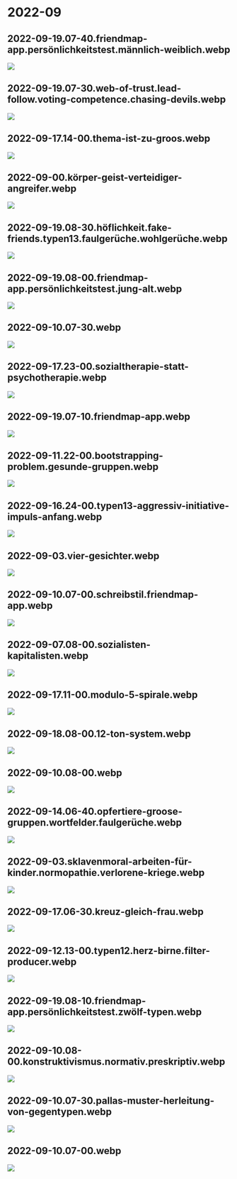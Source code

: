 # 2022-09

## 2022-09-19.07-40.friendmap-app.persönlichkeitstest.männlich-weiblich.webp

![](2022-09-19.07-40.friendmap-app.persönlichkeitstest.männlich-weiblich.webp)

## 2022-09-19.07-30.web-of-trust.lead-follow.voting-competence.chasing-devils.webp

![](2022-09-19.07-30.web-of-trust.lead-follow.voting-competence.chasing-devils.webp)

## 2022-09-17.14-00.thema-ist-zu-groos.webp

![](2022-09-17.14-00.thema-ist-zu-groos.webp)

## 2022-09-00.körper-geist-verteidiger-angreifer.webp

![](2022-09-00.körper-geist-verteidiger-angreifer.webp)

## 2022-09-19.08-30.höflichkeit.fake-friends.typen13.faulgerüche.wohlgerüche.webp

![](2022-09-19.08-30.höflichkeit.fake-friends.typen13.faulgerüche.wohlgerüche.webp)

## 2022-09-19.08-00.friendmap-app.persönlichkeitstest.jung-alt.webp

![](2022-09-19.08-00.friendmap-app.persönlichkeitstest.jung-alt.webp)

## 2022-09-10.07-30.webp

![](2022-09-10.07-30.webp)

## 2022-09-17.23-00.sozialtherapie-statt-psychotherapie.webp

![](2022-09-17.23-00.sozialtherapie-statt-psychotherapie.webp)

## 2022-09-19.07-10.friendmap-app.webp

![](2022-09-19.07-10.friendmap-app.webp)

## 2022-09-11.22-00.bootstrapping-problem.gesunde-gruppen.webp

![](2022-09-11.22-00.bootstrapping-problem.gesunde-gruppen.webp)

## 2022-09-16.24-00.typen13-aggressiv-initiative-impuls-anfang.webp

![](2022-09-16.24-00.typen13-aggressiv-initiative-impuls-anfang.webp)

## 2022-09-03.vier-gesichter.webp

![](2022-09-03.vier-gesichter.webp)

## 2022-09-10.07-00.schreibstil.friendmap-app.webp

![](2022-09-10.07-00.schreibstil.friendmap-app.webp)

## 2022-09-07.08-00.sozialisten-kapitalisten.webp

![](2022-09-07.08-00.sozialisten-kapitalisten.webp)

## 2022-09-17.11-00.modulo-5-spirale.webp

![](2022-09-17.11-00.modulo-5-spirale.webp)

## 2022-09-18.08-00.12-ton-system.webp

![](2022-09-18.08-00.12-ton-system.webp)

## 2022-09-10.08-00.webp

![](2022-09-10.08-00.webp)

## 2022-09-14.06-40.opfertiere-groose-gruppen.wortfelder.faulgerüche.webp

![](2022-09-14.06-40.opfertiere-groose-gruppen.wortfelder.faulgerüche.webp)

## 2022-09-03.sklavenmoral-arbeiten-für-kinder.normopathie.verlorene-kriege.webp

![](2022-09-03.sklavenmoral-arbeiten-für-kinder.normopathie.verlorene-kriege.webp)

## 2022-09-17.06-30.kreuz-gleich-frau.webp

![](2022-09-17.06-30.kreuz-gleich-frau.webp)

## 2022-09-12.13-00.typen12.herz-birne.filter-producer.webp

![](2022-09-12.13-00.typen12.herz-birne.filter-producer.webp)

## 2022-09-19.08-10.friendmap-app.persönlichkeitstest.zwölf-typen.webp

![](2022-09-19.08-10.friendmap-app.persönlichkeitstest.zwölf-typen.webp)

## 2022-09-10.08-00.konstruktivismus.normativ.preskriptiv.webp

![](2022-09-10.08-00.konstruktivismus.normativ.preskriptiv.webp)

## 2022-09-10.07-30.pallas-muster-herleitung-von-gegentypen.webp

![](2022-09-10.07-30.pallas-muster-herleitung-von-gegentypen.webp)

## 2022-09-10.07-00.webp

![](2022-09-10.07-00.webp)

